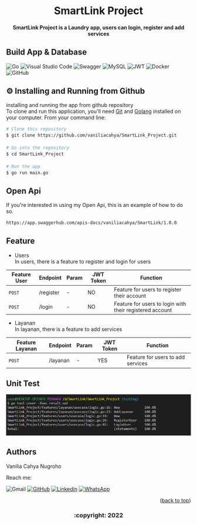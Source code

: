 <!-- ABOUT THE PROJECT -->

<h1 align="center">
  SmartLink Project
  <br>
</h1>

<h4 align="center"> SmartLink Project is a Laundry app, users can login, register and add services </h4>
       
## Build App & Database
![Go](https://img.shields.io/badge/go-%2300ADD8.svg?style=for-the-badge&logo=go&logoColor=white)
![Visual Studio Code](https://img.shields.io/badge/Visual%20Studio%20Code-0078d7.svg?style=for-the-badge&logo=visual-studio-code&logoColor=white)
![Swagger](https://img.shields.io/badge/-Swagger-%23Clojure?style=for-the-badge&logo=swagger&logoColor=white)
![MySQL](https://img.shields.io/badge/mysql-%2300f.svg?style=for-the-badge&logo=mysql&logoColor=white)
![JWT](https://img.shields.io/badge/JWT-black?style=for-the-badge&logo=JSON%20web%20tokens)
![Docker](https://img.shields.io/badge/docker-%230db7ed.svg?style=for-the-badge&logo=docker&logoColor=white)
![GitHub](https://img.shields.io/badge/github-%23121011.svg?style=for-the-badge&logo=github&logoColor=white)

## ⚙️ Installing and Running from Github

installing and running the app from github repository <br>
To clone and run this application, you'll need [Git](https://git-scm.com) and [Golang](https://go.dev/dl/) installed on your computer. From your command line:

```bash
# Clone this repository
$ git clone https://github.com/vaniliacahya/SmartLink_Project.git

# Go into the repository
$ cd SmartLink_Project

# Run the app
$ go run main.go
```

## Open Api

If you're interested in using my Open Api, this is an example of how to do so.

```bash
https://app.swaggerhub.com/apis-docs/vaniliacahya/SmartLink/1.0.0
```

## Feature
- Users <br>
In users, there is a feature to register and login for users
  
| Feature User | Endpoint | Param | JWT Token | Function |
| --- | --- | --- | --- | --- |
| `POST` | /register | - | NO | Feature for users to register their account |
| `POST` | /login | - | NO | Feature for users to login with their registered account |


- Layanan <br>
In layanan, there is a feature to add services
  
| Feature Layanan | Endpoint | Param | JWT Token | Function |
| --- | --- | --- | --- | --- |
| `POST` | /layanan | - | YES | Feature for users to add services | 
   

## Unit Test

<img src="testing_coverage.png">

## Authors

Vanilia Cahya Nugroho
       
  Reach me:

  ![Gmail](https://img.shields.io/badge/vanilia.cahya23@gmail.com-EA4335.svg?style=for-the-badge&logo=gmail&logoColor=white)
  [![GitHub](https://img.shields.io/badge/vaniliacahya-%23121011.svg?style=for-the-badge&logo=github&logoColor=white)](https://github.com/vaniliacahya)
  [![Linkedin](https://img.shields.io/badge/vaniliacahya-0A66C2.svg?style=for-the-badge&logo=linkedin&logoColor=white)](https://www.linkedin.com/in/vaniliacahya/)
  [![WhatsApp](https://img.shields.io/badge/vaniliacahya-25D366.svg?style=for-the-badge&logo=whatsapp&logoColor=white)](https://api.whatsapp.com/send/?phone=%2B6281249690397&text=Hello&type=phone_number&app_absent=0)

       
 <p align="right">(<a href="#top">back to top</a>)</p>
<h3>
<p align="center">:copyright: 2022 </p>
</h3>
<!-- end -->
